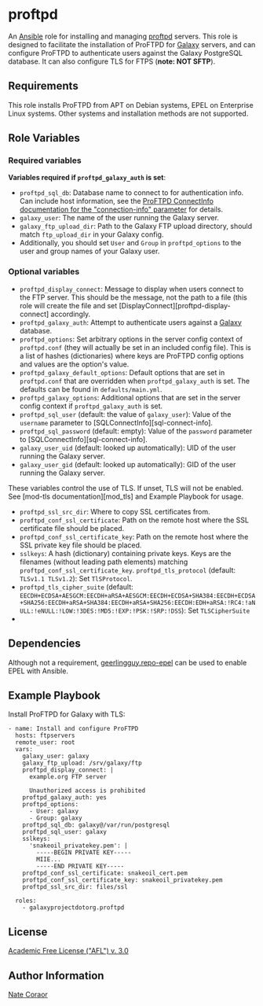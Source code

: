 proftpd
=======

An [Ansible][ansible] role for installing and managing [proftpd][proftpd] servers. This role is designed to facilitate
the installation of ProFTPD for [Galaxy][galaxy] servers, and can configure ProFTPD to authenticate users against the
Galaxy PostgreSQL database. It can also configure TLS for FTPS (**note: NOT SFTP**).

[ansible]: http://www.ansible.com/
[proftpd]: http://www.proftpd.org/
[galaxy]: http://galaxyproject.org/

Requirements
------------

This role installs ProFTPD from APT on Debian systems, EPEL on Enterprise Linux systems.  Other systems and installation
methods are not supported.

Role Variables
--------------

### Required variables ###

**Variables required if `proftpd_galaxy_auth` is set**:

- `proftpd_sql_db`: Database name to connect to for authentication info. Can include host information, see the [ProFTPD
  ConnectInfo documentation for the "connection-info" parameter][proftpd-connect-info] for details.
- `galaxy_user`: The name of the user running the Galaxy server.
- `galaxy_ftp_upload_dir`: Path to the Galaxy FTP upload directory, should match `ftp_upload_dir` in your Galaxy config.
- Additionally, you should set `User` and `Group` in `proftpd_options` to the user and group names of your Galaxy user.

[proftpd-connect-info]: http://www.proftpd.org/docs/contrib/mod_sql.html#SQLConnectInfo

### Optional variables ###

- `proftpd_display_connect`: Message to display when users connect to the FTP server. This should be the message, not
  the path to a file (this role will create the file and set [DisplayConnect][proftpd-display-connect] accordingly.
- `proftpd_galaxy_auth`: Attempt to authenticate users against a [Galaxy][galaxy] database.
- `proftpd_options`: Set arbitrary options in the server config context of `proftpd.conf` (they will actually be set
  in an included config file). This is a list of hashes (dictionaries) where keys are ProFTPD config options and values
  are the option's value.
- `proftpd_galaxy_default_options`: Default options that are set in `proftpd.conf` that are overridden when
  `proftpd_galaxy_auth` is set. The defaults can be found in `defaults/main.yml`.
- `proftpd_galaxy_options`: Additional options that are set in the server config context if `proftpd_galaxy_auth` is
  set.
- `proftpd_sql_user` (default: the value of `galaxy_user`): Value of the `username` parameter to
  [SQLConnectInfo][sql-connect-info].
- `proftpd_sql_password` (default: empty): Value of the `password` parameter to [SQLConnectInfo][sql-connect-info].
- `galaxy_user_uid` (default: looked up automatically): UID of the user running the Galaxy server.
- `galaxy_user_gid` (default: looked up automatically): GID of the user running the Galaxy server.

These variables control the use of TLS. If unset, TLS will not be enabled. See [mod-tls documentation][mod_tls] and
Example Playbook for usage.

- `proftpd_ssl_src_dir`: Where to copy SSL certificates from.
- `proftpd_conf_ssl_certificate`: Path on the remote host where the SSL certificate file should be placed.
- `proftpd_conf_ssl_certificate_key`: Path on the remote host where the SSL private key file should be placed.
- `sslkeys`: A hash (dictionary) containing private keys. Keys are the filenames (without leading path elements)
  matching `proftpd_conf_ssl_certificate_key`.
  `proftpd_tls_protocol` (default: `TLSv1.1 TLSv1.2`): Set `TlSProtocol`.
- `proftpd_tls_cipher_suite` (default:
  `EECDH+ECDSA+AESGCM:EECDH+aRSA+AESGCM:EECDH+ECDSA+SHA384:EECDH+ECDSA+SHA256:EECDH+aRSA+SHA384:EECDH+aRSA+SHA256:EECDH:EDH+aRSA:!RC4:!aNULL:!eNULL:!LOW:!3DES:!MD5:!EXP:!PSK:!SRP:!DSS`):
  Set `TLSCipherSuite`
- 

[mod-tls]: http://www.proftpd.org/docs/contrib/mod_tls.html
[display-connect]: http://www.proftpd.org/docs/directives/linked/config_ref_DisplayConnect.html

Dependencies
------------

Although not a requirement, [geerlingguy.repo-epel][repo-epel] can be used to enable EPEL with Ansible.

[repo-epel]: https://galaxy.ansible.com/geerlingguy/repo-epel/

Example Playbook
----------------

Install ProFTPD for Galaxy with TLS:

```
- name: Install and configure ProFTPD
  hosts: ftpservers
  remote_user: root
  vars:
    galaxy_user: galaxy
    galaxy_ftp_upload: /srv/galaxy/ftp
    proftpd_display_connect: |
      example.org FTP server

      Unauthorized access is prohibited
    proftpd_galaxy_auth: yes
    proftpd_options:
      - User: galaxy
      - Group: galaxy
    proftpd_sql_db: galaxy@/var/run/postgresql
    proftpd_sql_user: galaxy
    sslkeys:
      'snakeoil_privatekey.pem': |
        -----BEGIN PRIVATE KEY-----
        MIIE...
        -----END PRIVATE KEY-----
    proftpd_conf_ssl_certificate: snakeoil_cert.pem
    proftpd_conf_ssl_certificate_key: snakeoil_privatekey.pem
    proftpd_ssl_src_dir: files/ssl

  roles:
    - galaxyprojectdotorg.proftpd
```

License
-------

[Academic Free License ("AFL") v. 3.0][afl]

[afl]: http://opensource.org/licenses/AFL-3.0

Author Information
------------------

[Nate Coraor](https://github.com/natefoo)  
